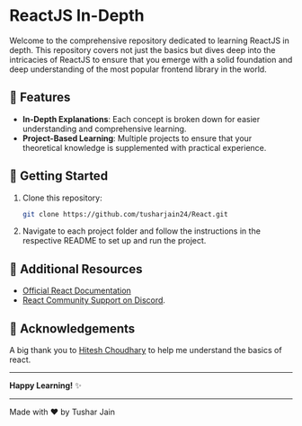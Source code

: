 # ReactJS In-Depth 

Welcome to the comprehensive repository dedicated to learning ReactJS in depth. This repository covers not just the basics but dives deep into the intricacies of ReactJS to ensure that you emerge with a solid foundation and deep understanding of the most popular frontend library in the world.

## 🌟 Features

- **In-Depth Explanations**: Each concept is broken down for easier understanding and comprehensive learning.
- **Project-Based Learning**: Multiple projects to ensure that your theoretical knowledge is supplemented with practical experience.

## 🚀 Getting Started

1. Clone this repository:
   ```bash
   git clone https://github.com/tusharjain24/React.git
   ```

2. Navigate to each project folder and follow the instructions in the respective README to set up and run the project.


## 📖 Additional Resources

- [Official React Documentation](https://reactjs.org/docs/getting-started.html)
- [React Community Support on Discord](https://hitesh.ai/discord).


## 🙏 Acknowledgements

A big thank you to [Hitesh Choudhary](https://github.com/hiteshchoudhary/) to help me understand the basics of react.

---

**Happy Learning!** ✨

---

Made with ❤️ by Tushar Jain
